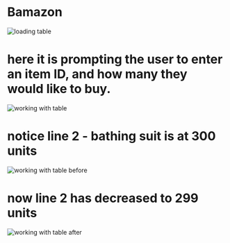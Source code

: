 # Bamazon

![loading table](https://user-images.githubusercontent.com/33919280/40264728-7633f33c-5af0-11e8-8dd5-490dbfdf7079.png)

# here it is prompting the user to enter an item ID, and how many they would like to buy.
![working with table](https://user-images.githubusercontent.com/33919280/40264744-ac844374-5af0-11e8-994e-7a028c59673f.png)
# notice line 2 - bathing suit is at 300 units
![working with table before](https://user-images.githubusercontent.com/33919280/40264746-affe3816-5af0-11e8-9864-672ba568e42f.png)
# now line 2 has decreased to 299 units 
![working with table after](https://user-images.githubusercontent.com/33919280/40264747-b6bd79d2-5af0-11e8-9529-273d745a3966.png)
